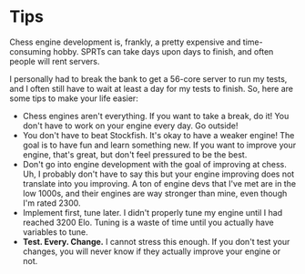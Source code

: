 # Tips

Chess engine development is, frankly, a pretty expensive and time-consuming hobby. SPRTs can take days upon days to finish, and often people will rent servers.

I personally had to break the bank to get a 56-core server to run my tests, and I often still have to wait at least a day for my tests to finish. So, here are some tips to make your life easier:

- Chess engines aren't everything. If you want to take a break, do it! You don't have to work on your engine every day. Go outside!
- You don't have to beat Stockfish. It's okay to have a weaker engine! The goal is to have fun and learn something new. If you want to improve your engine, that's great, but don't feel pressured to be the best.
- Don't go into engine development with the goal of improving at chess. Uh, I probably don't have to say this but your engine improving does not translate into you improving. A ton of engine devs that I've met are in the low 1000s, and their engines are way stronger than mine, even though I'm rated 2300.
- Implement first, tune later. I didn't properly tune my engine until I had reached 3200 Elo. Tuning is a waste of time until you actually have variables to tune.
- **Test. Every. Change.** I cannot stress this enough. If you don't test your changes, you will never know if they actually improve your engine or not.
